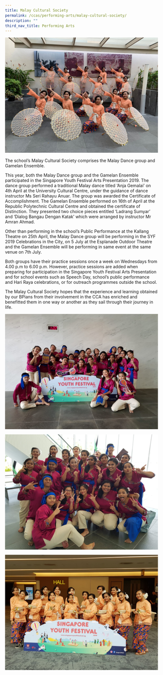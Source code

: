 ```yaml
---
title: Malay Cultural Society
permalink: /ccas/performing-arts/malay-cultural-society/
description: ""
third_nav_title: Performing Arts
---
```

![](/images/mc1.jpeg)

The school’s Malay Cultural Society comprises the Malay Dance group and Gamelan Ensemble.

  

This year, both the Malay Dance group and the Gamelan Ensemble participated in the Singapore Youth Festival Arts Presentation 2019. The dance group performed a traditional Malay dance titled ‘Anja Gemalai’ on 4th April at the University Cultural Centre, under the guidance of dance instructor Ms Seri Rahayu Anuar. The group was awarded the Certificate of Accomplishment. The Gamelan Ensemble performed on 16th of April at the Republic Polytechnic Cultural Centre and obtained the certificate of Distinction. They presented two choice pieces entitled ‘Ladrang Sumyar’ and ‘Dialog Bangau Dengan Katak’ which were arranged by instructor Mr Amran Ahmad.

  

Other than performing in the school’s Public Performance at the Kallang Theatre on 25th April, the Malay Dance group will be performing in the SYF 2019 Celebrations in the City, on 5 July at the Esplanade Outdoor Theatre and the Gamelan Ensemble will be performing in same event at the same venue on 7th July.

  

Both groups have their practice sessions once a week on Wednesdays from 4.00 p.m to 6.00 p.m. However, practice sessions are added when preparing for participation in the Singapore Youth Festival Arts Presentation and for school events such as Speech Day, school’s public performance and Hari Raya celebrations, or for outreach programmes outside the school.

  

The Malay Cultural Society hopes that the experience and learning obtained by our BPians from their involvement in the CCA has enriched and benefitted them in one way or another as they sail through their journey in life.

  

![](/images/mc2.jpeg)

![](/images/mc3.jpeg)

![](/images/mc4.jpeg)